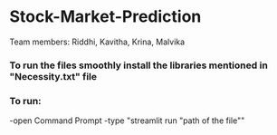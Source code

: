 # Stock-Market-Prediction
Team members: Riddhi, Kavitha, Krina, Malvika

### To run the files smoothly install the libraries mentioned in "Necessity.txt" file
### To run:
-open Command Prompt
-type "streamlit run "path of the file""
